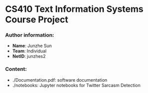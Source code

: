 # CS410 Text Information Systems Course Project

### Author information:
- **Name**: Junzhe Sun
- **Team**: Individual 
- **NetID**: junzhes2

### Content:
- ./Documentation.pdf: software documentation
- ./notebooks: Jupyter notebooks for Twitter Sarcasm Detection
